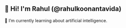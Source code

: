 ## 👋 Hi! I'm Rahul (@rahulkoonantavida)
🌱 I’m currently learning about artificial intelligence.

<!--
**rahulkoonantavida/rahulkoonantavida** is a ✨ _special_ ✨ repository because its `README.md` (this file) appears on your GitHub profile.
-->
